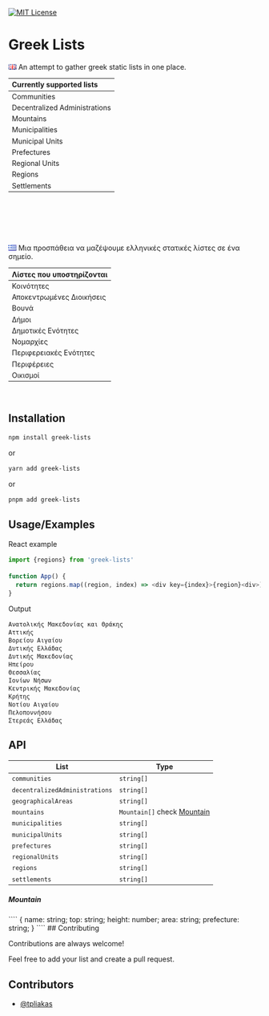[![MIT License](https://img.shields.io/badge/License-MIT-green.svg)](https://choosealicense.com/licenses/mit/)

# Greek Lists

![English](https://raw.githubusercontent.com/tpliakas/greek-lists/main/src/assets/en.png)
An attempt to gather greek static lists in one place.

| **Currently supported lists** |
| :---------------------------- |
| Communities                   |
| Decentralized Administrations |
| Mountains                     |
| Municipalities                |
| Municipal Units               |
| Prefectures                   |
| Regional Units                |
| Regions                       |
| Settlements                   |

## &nbsp;

&nbsp;
&nbsp;

![Greek](https://raw.githubusercontent.com/tpliakas/greek-lists/main/src/assets/gr.png)
Μια προσπάθεια να μαζέψουμε ελληνικές στατικές λίστες σε ένα σημείο.

| **Λίστες που υποστηρίζονται** |
| :---------------------------- |
| Κοινότητες                    |
| Αποκεντρωμένες Διοικήσεις     |
| Βουνά                         |
| Δήμοι                         |
| Δημοτικές Ενότητες            |
| Νομαρχίες                     |
| Περιφερειακές Ενότητες        |
| Περιφέρειες                   |
| Οικισμοί                      |

&nbsp;

## Installation

```bash
npm install greek-lists
```

or

```bash
yarn add greek-lists
```

or

```bash
pnpm add greek-lists
```

## Usage/Examples

React example

```javascript
import {regions} from 'greek-lists'

function App() {
  return regions.map((region, index) => <div key={index}>{region}<div>)
}
```

Output

```
Ανατολικής Μακεδονίας και Θράκης
Αττικής
Βορείου Αιγαίου
Δυτικής Ελλάδας
Δυτικής Μακεδονίας
Ηπείρου
Θεσσαλίας
Ιονίων Νήσων
Κεντρικής Μακεδονίας
Κρήτης
Νοτίου Αιγαίου
Πελοποννήσου
Στερεάς Ελλάδας
```

## API

| List                           | Type                                     |
| ------------------------------ | ---------------------------------------- |
| `communities`                  | `string[]`                               |
| `decentralizedAdministrations` | `string[]`                               |
| `geographicalAreas`            | `string[]`                               |
| `mountains`                    | `Mountain[]` check [Mountain](#mountain) |
| `municipalities`               | `string[]`                               |
| `municipalUnits`               | `string[]`                               |
| `prefectures`                  | `string[]`                               |
| `regionalUnits`                | `string[]`                               |
| `regions`                      | `string[]`                               |
| `settlements`                  | `string[]`                               |

<h5 id="mountain">Mountain</h5>
````
{
name: string;
top: string;
height: number;
area: string;
prefecture: string;
}
````
## Contributing

Contributions are always welcome!

Feel free to add your list and create a pull request.

## Contributors

- [@tpliakas](https://www.github.com/tpliakas)
